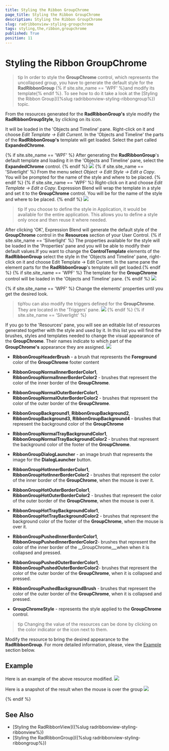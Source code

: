 ```yaml
---
title: Styling the Ribbon GroupChrome
page_title: Styling the Ribbon GroupChrome
description: Styling the Ribbon GroupChrome
slug: radribbonview-styling-groupchrome
tags: styling,the,ribbon,groupchrome
published: True
position: 11
---
```


# Styling the Ribbon GroupChrome

>tip In order to style the __GroupChrome__ control, which represents the uncollapsed group, you have to generate the default style for the __RadRibbonGroup__
{% if site.site_name == 'WPF' %}and modify its template{% endif %}. To see how to do it take a look at the [Styling the Ribbon Group]({%slug radribbonview-styling-ribbongroup%}) topic.

From the resources generated for the __RadRibbonGroup's__ style modify the __RadRibbonGroupStyle__, by clicking on its icon.				

It will be loaded in the 'Objects and Timeline' pane. Right-click on it and choose *Edit Template -> Edit Current*. In the 'Objects and Timeline' the parts of the __RadRibbonGroup's__ template will get loaded. Select the part called __ExpandedChrome__.

{% if site.site_name == 'WPF' %}
After generating the __RadRibbonGroup__'s default template and loading it in the 'Objects and Timeline' pane, select the __ExpandedChrome__ control.
{% endif %}
![](images/RibbonView_Styling_RibbonGroup_ExpandedCromeElement.png)
{% if site.site_name == 'Silverlight' %}
From the menu select *Object -> Edit Style -> Edit a Copy*. You will be prompted for the name of the style and where to be placed.
{% endif %}
{% if site.site_name == 'WPF' %}
Right-click on it and choose *Edit Template -> Edit a Copy*. Expression Blend will wrap the template in a style and set it to the __GroupChrome__ control. You will be for the name of the style and where to be placed.
{% endif %}
![](images/RibbonView_Styling_GroupChrome_CreateStyle.png)

>tip If you choose to define the style in Application, it would be available for the entire application. This allows you to define a style only once and then reuse it where needed.

After clicking 'OK', Expression Blend will generate the default style of the __GroupChrome__ control in the __Resources__ section of your User Control. {% if site.site_name == 'Silverlight' %} The properties available for the style will be loaded in the 'Properties' pane and you will be able to modify their default values.If you want to change the __ControlTemplate__ elements of the __RadRibbonGroup__ select the style in the 'Objects and Timeline' pane, right-click on it and choose Edit Template -> Edit Current. In the same pane the element parts for the __RadRibbonGroup__'s template will get loaded.{% endif %}
{% if site.site_name == 'WPF' %} The template for the __GroupChrome__ control will be loaded in the 'Objects and Timeline' pane. {% endif %}
![](images/RibbonView_Styling_GroupChrome_ControlTemplate.png)

{% if site.site_name == 'WPF' %}
Change the elements' properties until you get the desired look.

>tipYou can also modify the triggers defined for the __GroupChrome__. They are located in the 'Triggers' pane.
![](images/RibbonView_Styling_GroupChrome_Triggers.png)
{% endif %}
{% if site.site_name == 'Silverlight' %}

If you go to the 'Resources' pane, you will see an editable list of resources generated together with the style and used by it. In this list you will find the brushes, styles and templates needed to change the visual appearance of the __GroupChrome__. Their names indicate to which part of the __GroupChrome's__ appearance they are assigned. 
![](images/RibbonView_Styling_GroupChrome_Resources.png)

* __RibbonGroupHeaderBrush__ - a brush that represents the __Foreground__ color of the __GroupChrome__ footer content				

* __RibbonGroupNormalInnerBorderColor1__, __RibbonGroupNormalInnerBorderColor2__ - brushes that represent the color of the inner border of the __GroupChrome__.					

* __RibbonGroupNormalOuterBorderColor1__, __RibbonGroupNormalOuterBorderColor2__ - brushes that represent the color of the outer border of the __GroupChrome__.					

* __RibbonGroupBackground1__, __RibbonGroupBackground2__, __RibbonGroupBackground3__, __RibbonGroupBackground4__ - brushes that represent the background color of the __GroupChrome__

* __RibbonGroupNormalTrayBackgroundColor1__, __RibbonGroupNormalTrayBackgroundColor2__ - brushes that represent the background color of the footer of the __GroupChrome__.					

* __RibbonGroupDialogLauncher__ - an image brush that represents the image for the __DialogLauncher__ button.					

* __RibbonGroupHotInnerBorderColor1__, __RibbonGroupHotInnerBorderColor2__ - brushes that represent the color of the inner border of the __GroupChrome__, when the mouse is over it.					

* __RibbonGroupHotOuterBorderColor1__, __RibbonGroupHotOuterBorderColor2__ - brushes that represent the color of the outer border of the __GroupChrome__, when the mouse is over it.					

* __RibbonGroupHotTrayBackgroundColor1__, __RibbonGroupHotTrayBackgroundColor2__ - brushes that represent the background color of the footer of the __GroupChrome__, when the mouse is over it.					

* __RibbonGroupPushedInnerBorderColor1__, __RibbonGroupPushedInnerBorderColor2__- brushes that represent the color of the inner border of the __GroupChrome,__when when it is collapsed and pressed.					

* __RibbonGroupPushedOuterBorderColor1__, __RibbonGroupPushedOuterBorderColor2__- brushes that represent the color of the outer border of the __GroupChrome__, when it is collapsed and pressed.					

* __RibbonGroupPushedBackgroundBrush__ - brushes that represent the color of the outer border of the __GroupChrome__, when it is collapsed and pressed.					

* __GroupChromeStyle__ - represents the style applied to the __GroupChrome__ control.					

>tip Changing the value of the resources can be done by clicking on the color indicator or the icon next to them.

Modify the resource to bring the desired appearance to the __RadRibbonGroup__. For more detailed information, please, view the [Example](#example) section below.

## Example
Here is an example of the above resource modified.
![](images/RibbonView_Styling_GroupChrome_ResourcesModified.png)

Here is a snapshot of the result when the mouse is over the group
![](images/RibbonView_Styling_GroupChrome_Example.png)

{% endif %}

## See Also
 * [Styling the RadRibbonView]({%slug radribbonview-styling-ribbonview%})
 * [Styling the RadRibbonGroup]({%slug radribbonview-styling-ribbongroup%})
